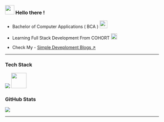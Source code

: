 <!-- About Me -->

### <img src="https://fonts.gstatic.com/s/e/notoemoji/latest/1f44b/512.webp" width="30px"/> Hello there !

- Bachelor of Computer Applications ( BCA ) <img src="https://fonts.gstatic.com/s/e/notoemoji/latest/1f393/512.webp" width="25px"/>

- Learning Full Stack Development From COHORT  <img src="https://fonts.gstatic.com/s/e/notoemoji/latest/2615/512.webp" width="20px"/>

- Check My - <a href="https://simple-dev-blogs.netlify.app/" target="_blank">Simple Deveploment Blogs ↗️</a>

--- 

### Tech Stack
<p>
    <img src="https://skillicons.dev/icons?i=html,css,js,nodejs,vscode,github,git" />
    <img src="https://gsap.com/apple-touch-icon.png" width="50px" />
</p>

    
### GitHub Stats
![](https://nirzak-streak-stats.vercel.app/?user=Krunal-Jagtap&theme=dark&hide_border=false)<br/>

---
